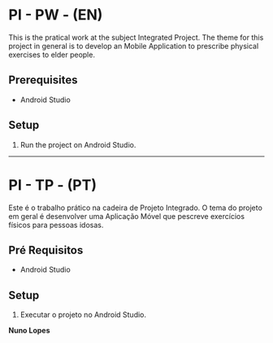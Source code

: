 # PI - PW - (EN)

This is the pratical work at the subject Integrated Project. The theme for this project in general is to develop an Mobile Application to prescribe physical exercises to elder people.

## Prerequisites

* Android Studio

## Setup

1.  Run the project on Android Studio.
-----

# PI - TP -  (PT)

Este é o trabalho prático na cadeira de Projeto Integrado. O tema do projeto em geral é desenvolver uma Aplicação Móvel que pescreve exercícios físicos para pessoas idosas.

## Pré Requisitos

* Android Studio

## Setup

1.  Executar o projeto no Android Studio.

**Nuno Lopes**
